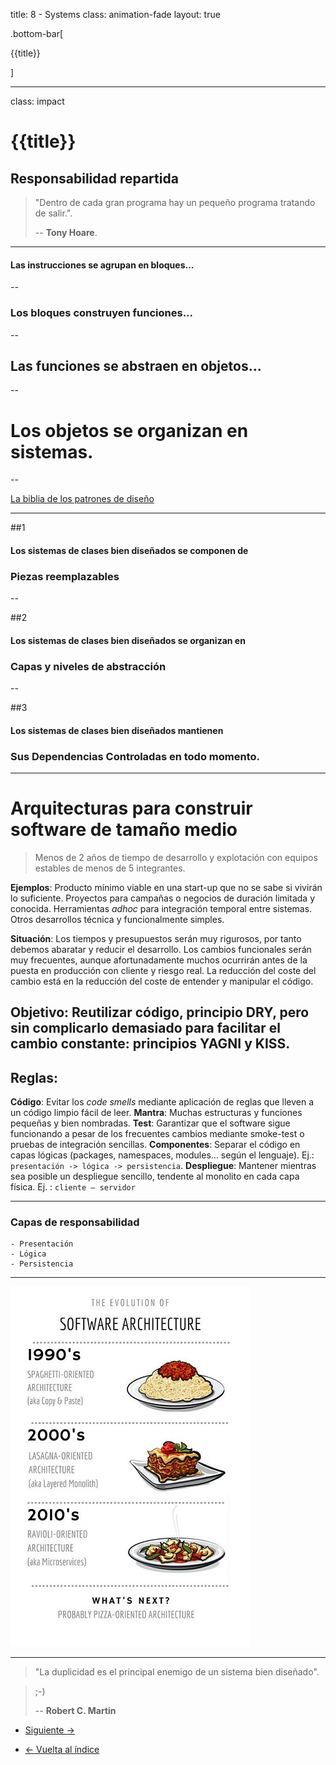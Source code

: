 title: 8 - Systems
class: animation-fade
layout: true

.bottom-bar[

{{title}}

]

---

class: impact

# {{title}}

## Responsabilidad repartida

> "Dentro de cada gran programa hay un pequeño programa tratando de salir.".
>
> -- **Tony Hoare**.

---

#### Las instrucciones se agrupan en bloques...

--

### Los bloques construyen funciones...

--

## Las funciones se abstraen en objetos...

--

# Los objetos se organizan en sistemas.

--

[La biblia de los patrones de diseño](https://refactoring.guru/design-patterns)

---

##1

#### Los sistemas de clases bien diseñados se componen de

### Piezas reemplazables

--

##2

#### Los sistemas de clases bien diseñados se organizan en

### Capas y niveles de abstracción

--

##3

#### Los sistemas de clases bien diseñados mantienen

### Sus Dependencias Controladas en todo momento.


---

# Arquitecturas para construir software de tamaño medio

> Menos de 2 años de tiempo de desarrollo y explotación con equipos estables de menos de 5 integrantes.

**Ejemplos**: Producto mínimo viable en una start-up que no se sabe si vivirán lo suficiente. Proyectos para campañas o negocios de duración limitada y conocida. Herramientas _adhoc_ para integración temporal entre sistemas. Otros desarrollos técnica y funcionalmente simples.

**Situación**: Los tiempos y presupuestos serán muy rigurosos, por tanto debemos abaratar y reducir el desarrollo. Los cambios funcionales serán muy frecuentes, aunque afortunadamente muchos ocurrirán antes de la puesta en producción con cliente y riesgo real. La reducción del coste del cambio está en la reducción del coste de entender y manipular el código.

**Objetivo**: Reutilizar código, principio DRY, pero sin complicarlo demasiado para facilitar el cambio constante: principios YAGNI y KISS.
--

## Reglas:

**Código**: Evitar los _code smells_ mediante aplicación de reglas que lleven a un código limpio fácil de leer.
**Mantra**: Muchas estructuras y funciones pequeñas y bien nombradas.
**Test**: Garantizar que el software sigue funcionando a pesar de los frecuentes cambios mediante smoke-test o pruebas de integración sencillas.
**Componentes**: Separar el código en capas lógicas (packages, namespaces, modules… según el lenguaje). Ej.: `presentación -> lógica -> persistencia`.
**Despliegue**: Mantener mientras sea posible un despliegue sencillo, tendente al monolito en cada capa física. Ej. : `cliente — servidor`


---

### Capas de responsabilidad

    - Presentación
    - Lógica
    - Persistencia



---

![Pasta Code](./assets/pasta_code.jpg)

---

> "La duplicidad es el principal enemigo de un sistema bien diseñado".

> ;-)
>
> -- **Robert C. Martin**

- [Siguiente ->](./9-factories.html)

- [<- Vuelta al índice ](./)

